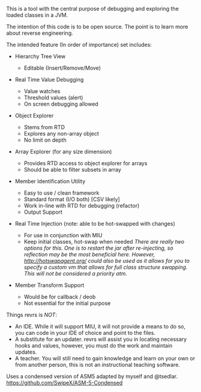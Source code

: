 This is a tool with the central purpose of debugging and exploring the loaded classes in a JVM. 

The intention of this code is to be open source. The point is to learn more about reverse engineering.

The intended feature (In order of importance) set includes:

* Hierarchy Tree View
    * Editable (Insert/Remove/Move) 

* Real Time Value Debugging
    * Value watches
    * Threshold values (alert)
    * On screen debugging allowed

* Object Explorer
    * Stems from RTD
    * Explores any non-array object
    * No limit on depth

* Array Explorer (for any size dimension)
    * Provides RTD access to object explorer for arrays
    * Should be able to filter subsets in array

* Member Identification Utility
    * Easy to use / clean framework
    * Standard format (I/O both) [CSV likely]
    * Work in-line with RTD for debugging (refactor)
    * Output Support

* Real Time Injection (note: able to be hot-swapped with changes)
    * For use in conjunction with MIU
    * Keep initial classes, hot-swap when needed
    _There are really two options for this. One is to restart the jar after re-injecting, so reflection may be the most beneficial here. However, http://hotswapagent.org/ could also be used as it allows for you to specify a custom vm that allows for full class structure swapping. This will not be considered a priority atm._

* Member Transform Support
    * Would be for callback / deob
    * Not essential for the initial purpose
    
    
Things revrs is *NOT*:
   * An IDE.  While it will support MIU, it will not provide a means to do so, you can code in your IDE of choice and point to the files.
   * A substitute for an updater. revrs will assist you in locating necessary hooks and values, however, you must do the work and maintain updates.
   * A teacher. You will still need to gain knowledge and learn on your own or from another person, this is not an instructional teaching software.
   
Uses a condensed version of ASM5 adapted by myself and @tsedlar.
https://github.com/SwipeX/ASM-5-Condensed
        
    


